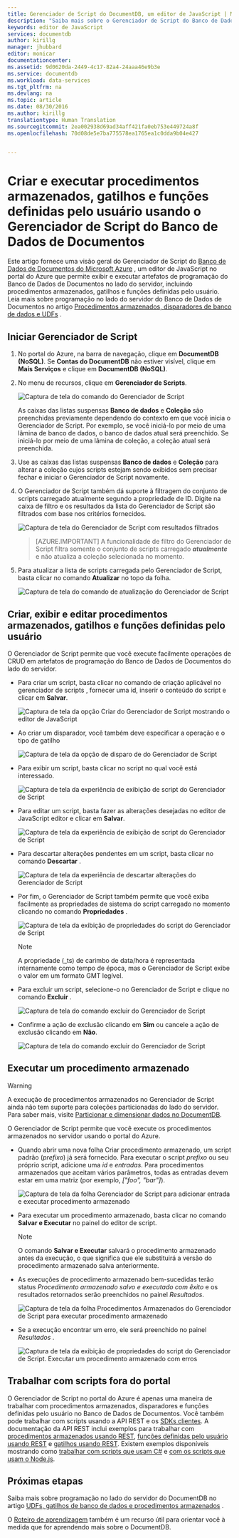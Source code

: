 ```yaml
---
title: Gerenciador de Script do DocumentDB, um editor de JavaScript | Microsoft Docs
description: "Saiba mais sobre o Gerenciador de Script do Banco de Dados de Documentos, uma ferramenta do Portal do Azure que permite gerenciar artefatos de programação do Banco de Dados de Documentos no lado do servidor, incluindo procedimentos armazenados, gatilhos e funções definidas pelo usuário."
keywords: editor de JavaScript
services: documentdb
author: kirillg
manager: jhubbard
editor: monicar
documentationcenter: 
ms.assetid: 9d0620da-2449-4c17-82a4-24aaa46e9b3e
ms.service: documentdb
ms.workload: data-services
ms.tgt_pltfrm: na
ms.devlang: na
ms.topic: article
ms.date: 08/30/2016
ms.author: kirillg
translationtype: Human Translation
ms.sourcegitcommit: 2ea002938d69ad34aff421fa0eb753e449724a8f
ms.openlocfilehash: 70d08de5e7ba775578ea1765ea1c0dda9b04e427


---
```

# <a name="create-and-run-stored-procedures-triggers-and-user-defined-functions-using-the-documentdb-script-explorer"></a>Criar e executar procedimentos armazenados, gatilhos e funções definidas pelo usuário usando o Gerenciador de Script do Banco de Dados de Documentos
Este artigo fornece uma visão geral do Gerenciador de Script do [Banco de Dados de Documentos do Microsoft Azure](https://azure.microsoft.com/services/documentdb/) , um editor de JavaScript no portal do Azure que permite exibir e executar artefatos de programação do Banco de Dados de Documentos no lado do servidor, incluindo procedimentos armazenados, gatilhos e funções definidas pelo usuário. Leia mais sobre programação no lado do servidor do Banco de Dados de Documentos no artigo [Procedimentos armazenados, disparadores de banco de dados e UDFs](documentdb-programming.md) .

## <a name="launch-script-explorer"></a>Iniciar Gerenciador de Script
1. No portal do Azure, na barra de navegação, clique em **DocumentDB (NoSQL)**. Se **Contas do DocumentDB** não estiver visível, clique em **Mais Serviços** e clique em **DocumentDB (NoSQL)**.
2. No menu de recursos, clique em **Gerenciador de Scripts**.
   
    ![Captura de tela do comando do Gerenciador de Script](./media/documentdb-view-scripts/scriptexplorercommand.png)
   
    As caixas das listas suspensas **Banco de dados** e **Coleção** são preenchidas previamente dependendo do contexto em que você inicia o Gerenciador de Script.  Por exemplo, se você iniciá-lo por meio de uma lâmina de banco de dados, o banco de dados atual será preenchido.  Se iniciá-lo por meio de uma lâmina de coleção, a coleção atual será preenchida.
3. Use as caixas das listas suspensas **Banco de dados** e **Coleção** para alterar a coleção cujos scripts estejam sendo exibidos sem precisar fechar e iniciar o Gerenciador de Script novamente.  
4. O Gerenciador de Script também dá suporte à filtragem do conjunto de scripts carregado atualmente segundo a propriedade de ID.  Digite na caixa de filtro e os resultados da lista do Gerenciador de Script são filtrados com base nos critérios fornecidos.
   
    ![Captura de tela do Gerenciador de Script com resultados filtrados](./media/documentdb-view-scripts/scriptexplorerfilterresults.png)

    > [AZURE.IMPORTANT] A funcionalidade de filtro do Gerenciador de Script filtra somente o conjunto de scripts carregado ***atualmente*** e não atualiza a coleção selecionada no momento.

1. Para atualizar a lista de scripts carregada pelo Gerenciador de Script, basta clicar no comando **Atualizar** no topo da folha.
   
    ![Captura de tela do comando de atualização do Gerenciador de Script](./media/documentdb-view-scripts/scriptexplorerrefresh.png)

## <a name="create-view-and-edit-stored-procedures-triggers-and-user-defined-functions"></a>Criar, exibir e editar procedimentos armazenados, gatilhos e funções definidas pelo usuário
O Gerenciador de Script permite que você execute facilmente operações de CRUD em artefatos de programação do Banco de Dados de Documentos do lado do servidor.  

* Para criar um script, basta clicar no comando de criação aplicável no gerenciador de scripts , fornecer uma id, inserir o conteúdo do script e clicar em **Salvar**.
  
    ![Captura de tela da opção Criar do Gerenciador de Script mostrando o editor de JavaScript](./media/documentdb-view-scripts/scriptexplorercreatecommand.png)
* Ao criar um disparador, você também deve especificar a operação e o tipo de gatilho
  
    ![Captura de tela da opção de disparo de do Gerenciador de Script](./media/documentdb-view-scripts/scriptexplorercreatetrigger.png)
* Para exibir um script, basta clicar no script no qual você está interessado.
  
    ![Captura de tela da experiência de exibição de script do Gerenciador de Script](./media/documentdb-view-scripts/scriptexplorerviewscript.png)
* Para editar um script, basta fazer as alterações desejadas no editor de JavaScript editor e clicar em **Salvar**.
  
    ![Captura de tela da experiência de exibição de script do Gerenciador de Script](./media/documentdb-view-scripts/scriptexplorereditscript.png)
* Para descartar alterações pendentes em um script, basta clicar no comando **Descartar** .
  
    ![Captura de tela da experiência de descartar alterações do Gerenciador de Script](./media/documentdb-view-scripts/scriptexplorerdiscardchanges.png)
* Por fim, o Gerenciador de Script também permite que você exiba facilmente as propriedades de sistema do script carregado no momento clicando no comando **Propriedades** .
  
    ![Captura de tela da exibição de propriedades do script do Gerenciador de Script](./media/documentdb-view-scripts/scriptproperties.png)
  
  > [!NOTE]
  > A propriedade (_ts) de carimbo de data/hora é representada internamente como tempo de época, mas o Gerenciador de Script exibe o valor em um formato GMT legível.
  > 
  > 
* Para excluir um script, selecione-o no Gerenciador de Script e clique no comando **Excluir** .
  
    ![Captura de tela do comando excluir do Gerenciador de Script](./media/documentdb-view-scripts/scriptexplorerdeletescript1.png)
* Confirme a ação de exclusão clicando em **Sim** ou cancele a ação de exclusão clicando em **Não**.
  
    ![Captura de tela do comando excluir do Gerenciador de Script](./media/documentdb-view-scripts/scriptexplorerdeletescript2.png)

## <a name="execute-a-stored-procedure"></a>Executar um procedimento armazenado
> [!WARNING]
> A execução de procedimentos armazenados no Gerenciador de Script ainda não tem suporte para coleções particionadas do lado do servidor. Para saber mais, visite [Particionar e dimensionar dados no DocumentDB](documentdb-partition-data.md).
> 
> 

O Gerenciador de Script permite que você execute os procedimentos armazenados no servidor usando o portal do Azure.

* Quando abrir uma nova folha Criar procedimento armazenado, um script padrão (*prefixo*) já será fornecido. Para executar o script *prefixo* ou seu próprio script, adicione uma *id* e *entradas*. Para procedimentos armazenados que aceitam vários parâmetros, todas as entradas devem estar em uma matriz (por exemplo, *["foo", "bar"]*).
  
    ![Captura de tela da folha Gerenciador de Script para adicionar entrada e executar procedimento armazenado](./media/documentdb-view-scripts/documentdb-execute-a-stored-procedure-input.png)
* Para executar um procedimento armazenado, basta clicar no comando **Salvar e Executar** no painel do editor de script.
  
  > [!NOTE]
  > O comando **Salvar e Executar** salvará o procedimento armazenado antes da execução, o que significa que ele substituirá a versão do procedimento armazenado salva anteriormente.
  > 
  > 
* As execuções de procedimento armazenado bem-sucedidas terão status *Procedimento armazenado salvo e executado com êxito* e os resultados retornados serão preenchidos no painel *Resultados*.
  
    ![Captura de tela da folha Procedimentos Armazenados do Gerenciador de Script para executar procedimento armazenado](./media/documentdb-view-scripts/documentdb-execute-a-stored-procedure.png)
* Se a execução encontrar um erro, ele será preenchido no painel *Resultados* .
  
    ![Captura de tela da exibição de propriedades do script do Gerenciador de Script. Executar um procedimento armazenado com erros](./media/documentdb-view-scripts/documentdb-execute-a-stored-procedure-error.png)

## <a name="work-with-scripts-outside-the-portal"></a>Trabalhar com scripts fora do portal
O Gerenciador de Script no portal do Azure é apenas uma maneira de trabalhar com procedimentos armazenados, disparadores e funções definidas pelo usuário no Banco de Dados de Documentos. Você também pode trabalhar com scripts usando a API REST e os [SDKs clientes](documentdb-sdk-dotnet.md). A documentação da API REST inclui exemplos para trabalhar com [procedimentos armazenados usando REST](https://msdn.microsoft.com/library/azure/mt489092.aspx), [funções definidas pelo usuário usando REST](https://msdn.microsoft.com/library/azure/dn781481.aspx) e [gatilhos usando REST](https://msdn.microsoft.com/library/azure/mt489116.aspx). Existem exemplos disponíveis mostrando como [trabalhar com scripts que usam C#](documentdb-dotnet-samples.md#server-side-programming-examples) e [com os scripts que usam o Node.js](documentdb-nodejs-samples.md#server-side-programming-examples).

## <a name="next-steps"></a>Próximas etapas
Saiba mais sobre programação no lado do servidor do DocumentDB no artigo [UDFs, gatilhos de banco de dados e procedimentos armazenados](documentdb-programming.md) .

O [Roteiro de aprendizagem](https://azure.microsoft.com/documentation/learning-paths/documentdb/) também é um recurso útil para orientar você à medida que for aprendendo mais sobre o DocumentDB.  




<!--HONumber=Nov16_HO3-->


